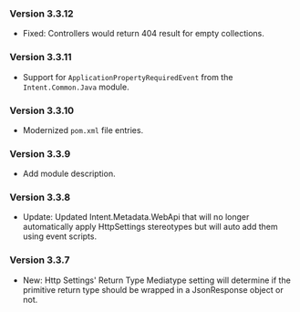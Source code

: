 ### Version 3.3.12

- Fixed: Controllers would return 404 result for empty collections.

### Version 3.3.11

- Support for `ApplicationPropertyRequiredEvent` from the `Intent.Common.Java` module.

### Version 3.3.10

- Modernized `pom.xml` file entries.

### Version 3.3.9

- Add module description.

### Version 3.3.8

- Update: Updated Intent.Metadata.WebApi that will no longer automatically apply HttpSettings stereotypes but will auto add them using event scripts.

### Version 3.3.7

- New: Http Settings' Return Type Mediatype setting will determine if the primitive return type should be wrapped in a JsonResponse object or not.
